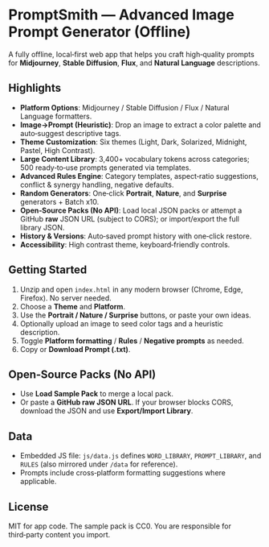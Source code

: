 
# PromptSmith — Advanced Image Prompt Generator (Offline)

A fully offline, local‑first web app that helps you craft high‑quality prompts for **Midjourney**, **Stable Diffusion**, **Flux**, and **Natural Language** descriptions.

## Highlights

- **Platform Options**: Midjourney / Stable Diffusion / Flux / Natural Language formatters.
- **Image→Prompt (Heuristic)**: Drop an image to extract a color palette and auto‑suggest descriptive tags.
- **Theme Customization**: Six themes (Light, Dark, Solarized, Midnight, Pastel, High Contrast).
- **Large Content Library**: 3,400+ vocabulary tokens across categories; 500 ready‑to‑use prompts generated via templates.
- **Advanced Rules Engine**: Category templates, aspect‑ratio suggestions, conflict & synergy handling, negative defaults.
- **Random Generators**: One‑click **Portrait**, **Nature**, and **Surprise** generators + Batch x10.
- **Open‑Source Packs (No API)**: Load local JSON packs or attempt a GitHub **raw** JSON URL (subject to CORS); or import/export the full library JSON.
- **History & Versions**: Auto‑saved prompt history with one‑click restore.
- **Accessibility**: High contrast theme, keyboard‑friendly controls.

## Getting Started

1. Unzip and open `index.html` in any modern browser (Chrome, Edge, Firefox). No server needed.
2. Choose a **Theme** and **Platform**.
3. Use the **Portrait / Nature / Surprise** buttons, or paste your own ideas.
4. Optionally upload an image to seed color tags and a heuristic description.
5. Toggle **Platform formatting** / **Rules** / **Negative prompts** as needed.
6. Copy or **Download Prompt (.txt)**.

## Open‑Source Packs (No API)

- Use **Load Sample Pack** to merge a local pack.
- Or paste a **GitHub raw JSON URL**. If your browser blocks CORS, download the JSON and use **Export/Import Library**.

## Data

- Embedded JS file: `js/data.js` defines `WORD_LIBRARY`, `PROMPT_LIBRARY`, and `RULES` (also mirrored under `/data` for reference).
- Prompts include cross‑platform formatting suggestions where applicable.

## License

MIT for app code. The sample pack is CC0. You are responsible for third‑party content you import.
